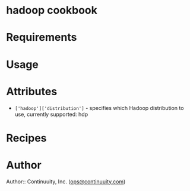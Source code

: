 # hadoop cookbook

# Requirements

# Usage

# Attributes
* `['hadoop']['distribution']` - specifies which Hadoop distribution to use, currently supported: hdp

# Recipes

# Author

Author:: Continuuity, Inc. (<ops@continuuity.com>)
